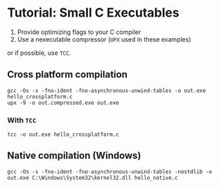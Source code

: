 # Tutorial: Small C Executables

1. Provide optimizing flags to your C compiler
2. Use a nexecutable compressor (`UPX` used in these examples)

or if possible, use `TCC`.

## Cross platform compilation

```shell
gcc -Os -s -fno-ident -fno-asynchronous-unwind-tables -o out.exe hello_crossplatform.c
upx -9 -o out.compressed.exe out.exe
```

### With `TCC`

```shell
tcc -o out.exe hello_crossplatform.c
```

## Native compilation (Windows)

```shell
gcc -Os -s -fno-ident -fno-asynchronous-unwind-tables -nostdlib -o out.exe C:\Windows\System32\kernel32.dll hello_native.c
```
